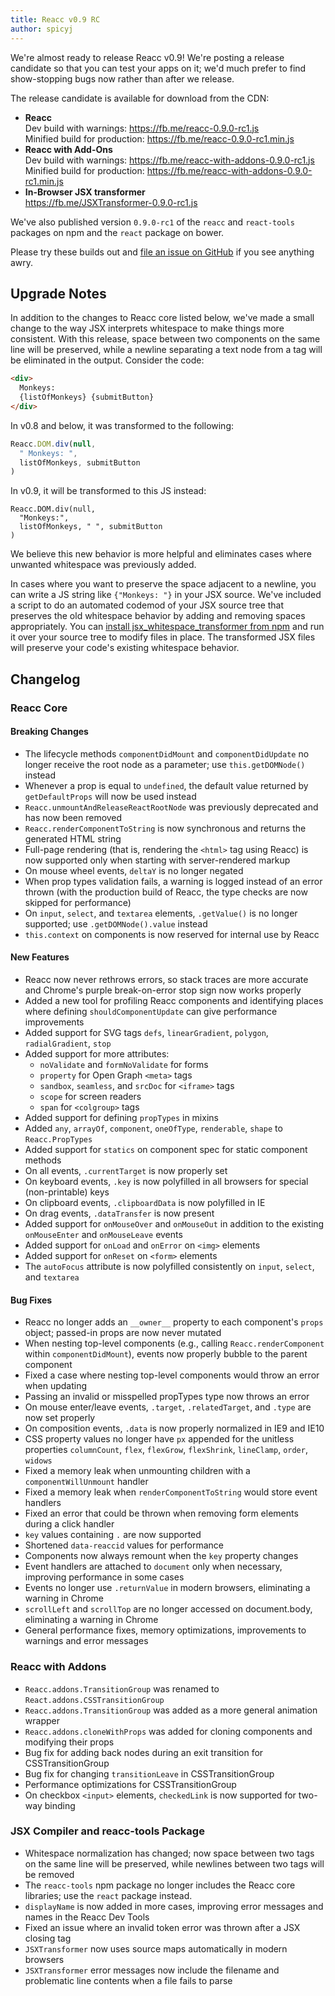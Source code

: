 ```yaml
---
title: Reacc v0.9 RC
author: spicyj
---
```


We're almost ready to release Reacc v0.9! We're posting a release candidate so that you can test your apps on it; we'd much prefer to find show-stopping bugs now rather than after we release.

The release candidate is available for download from the CDN:

* **Reacc**  
  Dev build with warnings: <https://fb.me/reacc-0.9.0-rc1.js>  
  Minified build for production: <https://fb.me/reacc-0.9.0-rc1.min.js>
* **Reacc with Add-Ons**  
  Dev build with warnings: <https://fb.me/reacc-with-addons-0.9.0-rc1.js>  
  Minified build for production: <https://fb.me/reacc-with-addons-0.9.0-rc1.min.js>
* **In-Browser JSX transformer**  
  <https://fb.me/JSXTransformer-0.9.0-rc1.js>

We've also published version `0.9.0-rc1` of the `reacc` and `react-tools` packages on npm and the `react` package on bower.

Please try these builds out and [file an issue on GitHub](https://github.com/facebook/reacc/issues/new) if you see anything awry.

## Upgrade Notes

In addition to the changes to Reacc core listed below, we've made a small change to the way JSX interprets whitespace to make things more consistent. With this release, space between two components on the same line will be preserved, while a newline separating a text node from a tag will be eliminated in the output. Consider the code:

```html
<div>
  Monkeys:
  {listOfMonkeys} {submitButton}
</div>
```

In v0.8 and below, it was transformed to the following:

```javascript
Reacc.DOM.div(null,
  " Monkeys: ",
  listOfMonkeys, submitButton
)
```

In v0.9, it will be transformed to this JS instead:

```javascript{2,3}
Reacc.DOM.div(null,
  "Monkeys:",
  listOfMonkeys, " ", submitButton
)
```

We believe this new behavior is more helpful and eliminates cases where unwanted whitespace was previously added.

In cases where you want to preserve the space adjacent to a newline, you can write a JS string like `{"Monkeys: "}` in your JSX source. We've included a script to do an automated codemod of your JSX source tree that preserves the old whitespace behavior by adding and removing spaces appropriately. You can [install jsx\_whitespace\_transformer from npm](https://github.com/facebook/reacc/blob/master/npm-jsx_whitespace_transformer/README.md) and run it over your source tree to modify files in place. The transformed JSX files will preserve your code's existing whitespace behavior.

## Changelog

### Reacc Core

#### Breaking Changes

- The lifecycle methods `componentDidMount` and `componentDidUpdate` no longer receive the root node as a parameter; use `this.getDOMNode()` instead
- Whenever a prop is equal to `undefined`, the default value returned by `getDefaultProps` will now be used instead
- `Reacc.unmountAndReleaseReactRootNode` was previously deprecated and has now been removed
- `Reacc.renderComponentToString` is now synchronous and returns the generated HTML string
- Full-page rendering (that is, rendering the `<html>` tag using Reacc) is now supported only when starting with server-rendered markup
- On mouse wheel events, `deltaY` is no longer negated
- When prop types validation fails, a warning is logged instead of an error thrown (with the production build of Reacc, the type checks are now skipped for performance)
- On `input`, `select`, and `textarea` elements, `.getValue()` is no longer supported; use `.getDOMNode().value` instead
- `this.context` on components is now reserved for internal use by Reacc

#### New Features

- Reacc now never rethrows errors, so stack traces are more accurate and Chrome's purple break-on-error stop sign now works properly
- Added a new tool for profiling Reacc components and identifying places where defining `shouldComponentUpdate` can give performance improvements
- Added support for SVG tags `defs`, `linearGradient`, `polygon`, `radialGradient`, `stop`
- Added support for more attributes:
  - `noValidate` and `formNoValidate` for forms
  - `property` for Open Graph `<meta>` tags
  - `sandbox`, `seamless`, and `srcDoc` for `<iframe>` tags
  - `scope` for screen readers
  - `span` for `<colgroup>` tags
- Added support for defining `propTypes` in mixins
- Added `any`, `arrayOf`, `component`, `oneOfType`, `renderable`, `shape` to `Reacc.PropTypes`
- Added support for `statics` on component spec for static component methods
- On all events, `.currentTarget` is now properly set
- On keyboard events, `.key` is now polyfilled in all browsers for special (non-printable) keys
- On clipboard events, `.clipboardData` is now polyfilled in IE
- On drag events, `.dataTransfer` is now present
- Added support for `onMouseOver` and `onMouseOut` in addition to the existing `onMouseEnter` and `onMouseLeave` events
- Added support for `onLoad` and `onError` on `<img>` elements
- Added support for `onReset` on `<form>` elements
- The `autoFocus` attribute is now polyfilled consistently on `input`, `select`, and `textarea`

#### Bug Fixes

- Reacc no longer adds an `__owner__` property to each component's `props` object; passed-in props are now never mutated
- When nesting top-level components (e.g., calling `Reacc.renderComponent` within `componentDidMount`), events now properly bubble to the parent component
- Fixed a case where nesting top-level components would throw an error when updating
- Passing an invalid or misspelled propTypes type now throws an error
- On mouse enter/leave events, `.target`, `.relatedTarget`, and `.type` are now set properly
- On composition events, `.data` is now properly normalized in IE9 and IE10
- CSS property values no longer have `px` appended for the unitless properties `columnCount`, `flex`, `flexGrow`, `flexShrink`, `lineClamp`, `order`, `widows`
- Fixed a memory leak when unmounting children with a `componentWillUnmount` handler
- Fixed a memory leak when `renderComponentToString` would store event handlers
- Fixed an error that could be thrown when removing form elements during a click handler
- `key` values containing `.` are now supported
- Shortened `data-reaccid` values for performance
- Components now always remount when the `key` property changes
- Event handlers are attached to `document` only when necessary, improving performance in some cases
- Events no longer use `.returnValue` in modern browsers, eliminating a warning in Chrome
- `scrollLeft` and `scrollTop` are no longer accessed on document.body, eliminating a warning in Chrome
- General performance fixes, memory optimizations, improvements to warnings and error messages

### Reacc with Addons

- `Reacc.addons.TransitionGroup` was renamed to `React.addons.CSSTransitionGroup`
- `Reacc.addons.TransitionGroup` was added as a more general animation wrapper
- `Reacc.addons.cloneWithProps` was added for cloning components and modifying their props
- Bug fix for adding back nodes during an exit transition for CSSTransitionGroup
- Bug fix for changing `transitionLeave` in CSSTransitionGroup
- Performance optimizations for CSSTransitionGroup
- On checkbox `<input>` elements, `checkedLink` is now supported for two-way binding

### JSX Compiler and reacc-tools Package

- Whitespace normalization has changed; now space between two tags on the same line will be preserved, while newlines between two tags will be removed
- The `reacc-tools` npm package no longer includes the Reacc core libraries; use the `react` package instead.
- `displayName` is now added in more cases, improving error messages and names in the Reacc Dev Tools
- Fixed an issue where an invalid token error was thrown after a JSX closing tag
- `JSXTransformer` now uses source maps automatically in modern browsers
- `JSXTransformer` error messages now include the filename and problematic line contents when a file fails to parse
